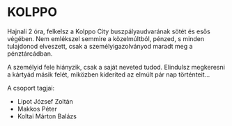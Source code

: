 # KOLPPO
Hajnali 2 óra, felkelsz a Kolppo City buszpályaudvarának sötét és esős végében. Nem emlékszel semmire a közelmúltból, pénzed, s minden tulajdonod elveszett, csak a személyigazolványod maradt meg a pénztárcádban. 

A személyid fele hiányzik, csak a saját neveted tudod. Elindulsz megkeresni a kártyád másik felét, miközben kideríted az elmúlt pár nap történteit...

A csoport tagjai:
- Lipot József Zoltán
- Makkos Péter
- Koltai Márton Balázs
